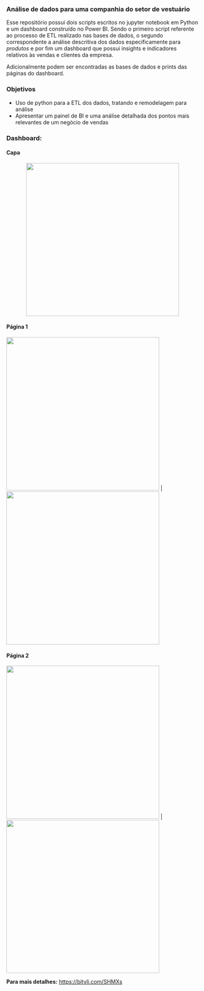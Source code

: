 ### Análise de dados para uma companhia do setor de vestuário

Esse repositório possui dois scripts escritos no jupyter notebook em Python e um dashboard construído no Power BI. 
Sendo o primeiro script referente ao processo de ETL realizado nas bases de dados, o segundo correspondente a análise descritiva dos dados especificamente para *produtos* e por fim um dashboard que possui insights e indicadores relativos às vendas e clientes da empresa. 

Adicionalmente podem ser encontradas as bases de dados e prints das páginas do dashboard.

### Objetivos

- Uso de python para a ETL dos dados, tratando e remodelagem para análise
- Apresentar um painel de BI e uma análise detalhada dos pontos mais relevantes de um negócio de vendas


### Dashboard: <br />

#### Capa
<p align="center">
<img src=https://user-images.githubusercontent.com/52143378/159386093-5a10d555-b303-45cf-9948-2ae04bf9e400.jpg width=400>  
 </p>

#### Página 1
<p align="center">

<img src="https://user-images.githubusercontent.com/52143378/159386644-f6d75c11-48aa-4c2f-b1f5-91522e1ab6db.jpg" width=400> | <img src= "https://user-images.githubusercontent.com/52143378/159386978-f094a628-cbb1-49b9-b410-d4dc9c80286d.jpg" width=400> <br />
</p>

#### Página 2

<img src= "https://user-images.githubusercontent.com/52143378/159386981-5f183158-d888-4928-a5d8-1e71b359e231.jpg" width=400> |  <img src= "https://user-images.githubusercontent.com/52143378/159386983-02c0fd17-ffed-4538-a0e5-8b86ff4310ca.jpg" width=400> <br />

**Para mais detalhes:** https://bityli.com/SHMXs

